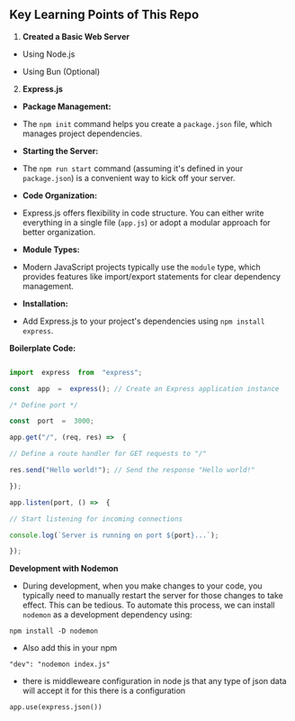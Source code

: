 ## Key Learning Points of This Repo

1.  **Created a Basic Web Server**

-  Using Node.js

-  Using Bun (Optional)

2.  **Express.js**

-  **Package Management:**

-  The `npm init` command helps you create a `package.json` file, which manages project dependencies.

-  **Starting the Server:**

-  The `npm run start` command (assuming it's defined in your `package.json`) is a convenient way to kick off your server.

-  **Code Organization:**

-  Express.js offers flexibility in code structure. You can either write everything in a single file (`app.js`) or adopt a modular approach for better organization.

-  **Module Types:**

-  Modern JavaScript projects typically use the `module` type, which provides features like import/export statements for clear dependency management.

-  **Installation:**

-  Add Express.js to your project's dependencies using `npm install express`.

**Boilerplate Code:**

```javascript

import  express  from  "express";

const  app  =  express(); // Create an Express application instance

/* Define port */

const  port  =  3000;

app.get("/", (req, res) =>  {

// Define a route handler for GET requests to "/"

res.send("Hello world!"); // Send the response "Hello world!"

});

app.listen(port, () =>  {

// Start listening for incoming connections

console.log(`Server is running on port ${port}...`);

});

```

**Development with Nodemon**

- During development, when you make changes to your code, you typically need to manually restart the server for those changes to take effect. This can be tedious. To automate this process, we can install `nodemon` as a development dependency using:

`npm install -D nodemon`

- Also add this in your npm

`"dev": "nodemon index.js"`

- there is middleweare configuration in node js that any type of json data will accept it for this there is a configuration

`app.use(express.json())`
